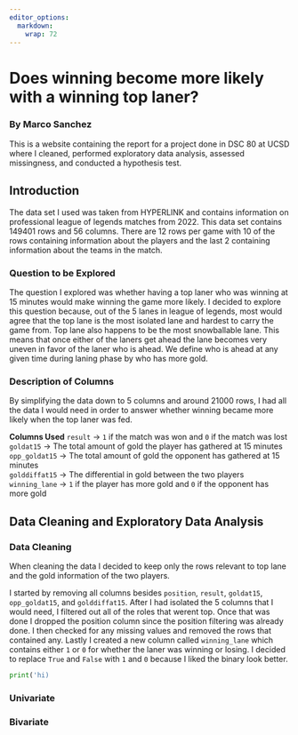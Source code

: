 ```yaml
---
editor_options: 
  markdown: 
    wrap: 72
---
```


# Does winning become more likely with a winning top laner?

### By Marco Sanchez

This is a website containing the report for a project done in DSC 80 at
UCSD where I cleaned, performed exploratory data analysis, assessed
missingness, and conducted a hypothesis test.

## **Introduction**

The data set I used was taken from HYPERLINK and contains information on
professional league of legends matches from 2022. This data set contains
149401 rows and 56 columns. There are 12 rows per game with 10 of the
rows containing information about the players and the last 2 containing
information about the teams in the match.

### **Question to be Explored**

The question I explored was whether having a top laner who was winning
at 15 minutes would make winning the game more likely. I decided to
explore this question because, out of the 5 lanes in league of legends,
most would agree that the top lane is the most isolated lane and hardest
to carry the game from. Top lane also happens to be the most
snowballable lane. This means that once either of the laners get ahead
the lane becomes very uneven in favor of the laner who is ahead. We
define who is ahead at any given time during laning phase by who has
more gold.

### **Description of Columns**

By simplifying the data down to 5 columns and around 21000 rows, I had
all the data I would need in order to answer whether winning became more
likely when the top laner was fed.

**Columns Used** `result` -\> `1` if the match was won and `0` if the
match was lost<br /> `goldat15` -\> The total amount of gold the player
has gathered at 15 minutes <br /> `opp_goldat15` -\> The total amount of
gold the opponent has gathered at 15 minutes<br /> `golddiffat15` -\>
The differential in gold between the two players<br /> `winning_lane`
-\> `1` if the player has more gold and `0` if the opponent has more
gold<br />

## **Data Cleaning and Exploratory Data Analysis**

### **Data Cleaning**

When cleaning the data I decided to keep only the rows relevant to top
lane and the gold information of the two players.

I started by removing all columns besides `position`, `result`,
`goldat15`, `opp_goldat15`, and `golddiffat15`. After I had isolated the
5 columns that I would need, I filtered out all of the roles that werent
top. Once that was done I dropped the position column since the position
filtering was already done. I then checked for any missing values and
removed the rows that contained any. Lastly I created a new column
called `winning_lane` which contains either `1` or `0` for whether the
laner was winning or losing. I decided to replace `True` and `False`
with `1` and `0` because I liked the binary look better.

```py
print('hi)

```

### **Univariate**

### **Bivariate**
